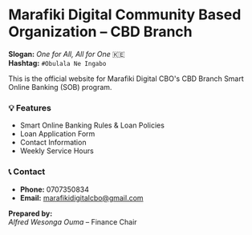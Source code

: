 # Marafiki Digital Community Based Organization – CBD Branch

**Slogan:** *One for All, All for One* 🇰🇪  
**Hashtag:** `#Obulala Ne Ingabo`

This is the official website for Marafiki Digital CBO's CBD Branch Smart Online Banking (SOB) program.

### 💡 Features
- Smart Online Banking Rules & Loan Policies
- Loan Application Form
- Contact Information
- Weekly Service Hours

### 📞 Contact
- **Phone:** 0707350834  
- **Email:** marafikidigitalcbo@gmail.com

**Prepared by:**  
*Alfred Wesonga Ouma* – Finance Chair
